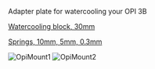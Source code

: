  Adapter plate for watercooling your OPI 3B

[Watercooling block, 30mm](https://aliexpress.ru/item/1005003484244869.html?sku_id=12000030661508959)

[Springs, 10mm, 5mm, 0.3mm](https://aliexpress.ru/item/1005002799130178.html)

![OpiMount1](https://github.com/Rom4ik-glitch/Vz235-mods/blob/0f654a0475a05ad75701b2d0eeca71275ebe96d7/Opi3B%20Watercool/Images/image1.jpg)
![OpiMount2](https://github.com/Rom4ik-glitch/Vz235-mods/blob/0f654a0475a05ad75701b2d0eeca71275ebe96d7/Opi3B%20Watercool/Images/image2.jpg)
